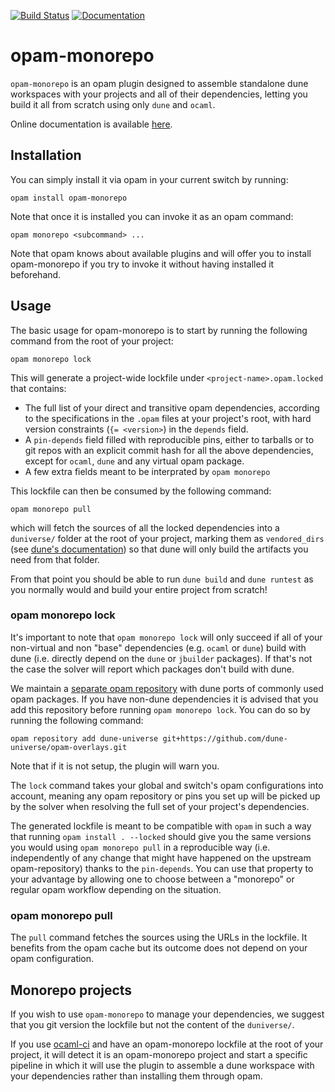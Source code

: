 [![Build Status](https://img.shields.io/endpoint?url=https%3A%2F%2Fci.ocamllabs.io%2Fbadge%2Focamllabs%2Fopam-monorepo%2Fmain&logo=ocaml)](https://ci.ocamllabs.io/github/ocamllabs/opam-monorepo) [![Documentation](https://img.shields.io/badge/doc-online-blue)](https://ocamllabs.io/opam-monorepo/opam-monorepo/index.html)

# opam-monorepo

`opam-monorepo` is an opam plugin designed to assemble standalone dune workspaces
with your projects and all of their dependencies, letting you build it all from scratch
using only `dune` and `ocaml`.

Online documentation is available [here](https://ocamllabs.io/opam-monorepo/opam-monorepo/index.html).

## Installation

You can simply install it via opam in your current switch by running:

```
opam install opam-monorepo
```

Note that once it is installed you can invoke it as an opam command:
```
opam monorepo <subcommand> ...
```

Note that opam knows about available plugins and will offer you to install opam-monorepo
if you try to invoke it without having installed it beforehand.

## Usage

The basic usage for opam-monorepo is to start by running the following command from the root
of your project:
```
opam monorepo lock
```

This will generate a project-wide lockfile under `<project-name>.opam.locked` that contains:
- The full list of your direct and transitive opam dependencies, according to the specifications
  in the `.opam` files at your project's root, with hard version constraints (`{= <version>`) in
  the `depends` field.
- A `pin-depends` field filled with reproducible pins, either to tarballs or to git repos with an
  explicit commit hash for all the above dependencies, except for `ocaml`, `dune` and any virtual
  opam package.
- A few extra fields meant to be interprated by `opam monorepo`

This lockfile can then be consumed by the following command:
```
opam monorepo pull
```
which will fetch the sources of all the locked dependencies into a `duniverse/` folder at the root of
your project, marking them as `vendored_dirs` (see
[dune's documentation](https://dune.readthedocs.io/en/latest/dune-files.html#vendored-dirs-since-1-11))
so that dune will only build the artifacts you need from that folder.

From that point you should be able to run `dune build` and `dune runtest` as you normally would and
build your entire project from scratch!

### opam monorepo lock

It's important to note that `opam monorepo lock` will only succeed if all of your non-virtual and
non "base" dependencies (e.g. `ocaml` or `dune`) build with dune (i.e. directly depend on the `dune`
or `jbuilder` packages).
If that's not the case the solver will report which packages don't build with dune.

We maintain a [separate opam repository](https://github.com/dune-universe/opam-overlays) with dune
ports of commonly used opam packages. If you have non-dune dependencies it is advised that you add
this repository before running `opam monorepo lock`. You can do so by running the following command:
```
opam repository add dune-universe git+https://github.com/dune-universe/opam-overlays.git
```
Note that if it is not setup, the plugin will warn you.

The `lock` command takes your global and switch's opam configurations into account, meaning any
opam repository or pins you set up will be picked up by the solver when resolving the full set of
your project's dependencies.

The generated lockfile is meant to be compatible with `opam` in such a way that running `opam
install . --locked` should give you the same versions you would using `opam monorepo pull` in
a reproducible way (i.e. independently of any change that might have happened on the upstream
opam-repository) thanks to the `pin-depends`.
You can use that property to your advantage by allowing one to choose between a "monorepo" or
regular opam workflow depending on the situation.

### opam monorepo pull

The `pull` command fetches the sources using the URLs in the lockfile. It benefits from the opam
cache but its outcome does not depend on your opam configuration.

## Monorepo projects

If you wish to use `opam-monorepo` to manage your dependencies, we suggest that you git version the
lockfile but not the content of the `duniverse/`.

If you use [ocaml-ci](https://github.com/ocurrent/ocaml-ci) and have an opam-monorepo lockfile at
the root of your project, it will detect it is an opam-monorepo project and start a specific
pipeline in which it will use the plugin to assemble a dune workspace with your dependencies rather
than installing them through opam.
